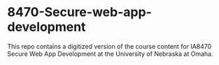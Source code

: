 # 8470-Secure-web-app-development
This repo contains a digitized version of the course content for IA8470 Secure Web App Development at the University of Nebraska at Omaha.
